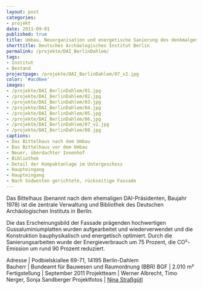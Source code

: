 ```yaml
---
layout: post
categories:
- projekt
date: 2011-09-01
published: true
title: Umbau, Neuorganisation und energetische Sanierung des denkmalgeschützten Gebäudes "Bittelhaus" für das Deutsche Archäologische Institut in Berlin-Dahlem
shorttitle: Deutsches Archäologisches Institut Berlin
permalink: /projekte/DAI_BerlinDahlem/
tags: 
- Institut 
- Bestand
projectpage: /projekte/DAI_BerlinDahlem/07_v2.jpg 
color: '#acd6ee'
images:
- /projekte/DAI_BerlinDahlem/01.jpg
- /projekte/DAI_BerlinDahlem/02.jpg
- /projekte/DAI_BerlinDahlem/03.jpg
- /projekte/DAI_BerlinDahlem/04.jpg
- /projekte/DAI_BerlinDahlem/05.jpg
- /projekte/DAI_BerlinDahlem/06.jpg
- /projekte/DAI_BerlinDahlem/07_v2.jpg
- /projekte/DAI_BerlinDahlem/08.jpg
captions:
- Das Bittelhaus nach dem Umbau
- Das Bittelhaus vor dem Umbau
- Neuer, überdachter Innenhof
- Bibliothek
- Detail der Kompaktanlage im Untergeschoss
- Haupteingang
- Haupteingang
- Nach Südwesten gerichtete, rückseitige Fassade
---
```

Das Bittelhaus (benannt nach dem ehemaligen DAI-Präsidenten, Baujahr 1978) ist die zentrale Verwaltung und Bibliothek des Deutschen Archäologischen Instituts in Berlin. 

Die das Erscheinungsbild der Fassade prägenden hochwertigen Gussaluminiumplatten wurden aufgearbeitet und wiederverwendet und die Konstruktion bauphysikalisch und energetisch optimiert. Durch die Sanierungsarbeiten wurde der Energieverbrauch um 75 Prozent, die CO²-Emission um rund 90 Prozent reduziert.

Adresse			|	Podbielskiallee 69-71, 14195 Berlin-Dahlem 	 
Bauherr			|	Bundeamt für Bauwesen und Raumordnung (BBR)
BGF				|	2.010 m²
Fertigstellung	|	September 2011
Projektteam		|	Werner Albrecht, Timo Nerger, Sonja Sandberger
Projektfotos	|	[Nina Straßgütl](http://www.ninastrg.de/)